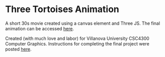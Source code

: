 # Three Tortoises Animation

A short 30s movie created using a canvas element and Three JS. The final animation can be accessed [here](https://gujiguj.github.io/Three-Tortoises-Animation/final.html).

Created (with much love and labor) for Villanova University CSC4300 Computer Graphics.
Instructions for completing the final project were posted [here](http://www.csc.villanova.edu/~mdamian/classes/csc4300/hw/final/final-instr.html). 
